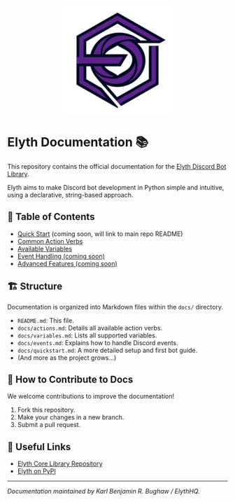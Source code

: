 <p align="center">
  <img src="https://raw.githubusercontent.com/ElythHQ/Elyth/main/elyth_logo.svg" alt="Elyth Logo" width="250"/>
</p>

# Elyth Documentation 📚

This repository contains the official documentation for the [Elyth Discord Bot Library](https://github.com/ElythHQ/Elyth).

Elyth aims to make Discord bot development in Python simple and intuitive, using a declarative, string-based approach.

## 📖 Table of Contents

*   [Quick Start](docs/quickstart.md) (coming soon, will link to main repo README)
*   [Common Action Verbs](docs/actions.md)
*   [Available Variables](docs/variables.md)
*   [Event Handling (coming soon)](docs/events.md)
*   [Advanced Features (coming soon)](docs/advanced.md)

## 🏗️ Structure

Documentation is organized into Markdown files within the `docs/` directory.

*   `README.md`: This file.
*   `docs/actions.md`: Details all available action verbs.
*   `docs/variables.md`: Lists all supported variables.
*   `docs/events.md`: Explains how to handle Discord events.
*   `docs/quickstart.md`: A more detailed setup and first bot guide.
*   (And more as the project grows...)

## 🚀 How to Contribute to Docs

We welcome contributions to improve the documentation!
1.  Fork this repository.
2.  Make your changes in a new branch.
3.  Submit a pull request.

## 🔗 Useful Links

*   [Elyth Core Library Repository](https://github.com/ElythHQ/Elyth)
*   [Elyth on PyPI](https://pypi.org/project/elyth/)

---

*Documentation maintained by Karl Benjamin R. Bughaw / ElythHQ.*
